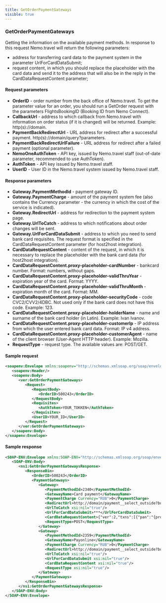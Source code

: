 ```yaml
---
title: GetOrderPaymentGateways
visible: true
---
```


### GetOrderPaymentGateways

Getting the information on the available payment methods.
In response to this request Nemo.travel will return the following parameters:
* address for transferring card data to the payment system in the parameter UrlForCardDataSubmit; 
* request content, in which you should replace the placeholder with the card data and send it to the address that will also be in the reply in the CardDataRequestContent parameter;

#### Request  parameters
* **OrderID** - order number from the back office of Nemo.travel. To get the parameter value for an order, you should run a GetOrder request with the parameters FlightsBookingID (Booking ID from Nemo Connect).
* **CallbackUrl** - address to which callback from Nemo.travel with information on order status (if it is changed) will be returned. Example: http(s)://domain.
* **PaymentBackRedirectUrl** - URL address for redirect after a successful payment. http(s)://domain/query?parameters.
* **PaymentBackRedirectUrlFailure** - URL address for redirect after a failed payment (optional parameter).
* **NemoOneAuthToken** - API key, issued by Nemo.travel staff (out-of-date parameter, recommended to use AuthToken).
* **AuthToken** -  API key issued by Nemo.travel staff.
* **UserID** - User ID in the Nemo.travel system issued by Nemo.travel staff.

#### Response parameters
* **Gateway.PaymentMethodId** - payment gateway ID.
* **Gateway.PaymentCharge** - amount of the payment system fee (also contains the Currency parameter  - the currency in which the cost of the service is indicated).
* **Gateway.RedirectUrl** - address for redirection to the payment system page.
* **Gateway.UrlToCatch** - address to which notifications about order changes will be sent.
* **Gateway.UrlForCardDataSubmit** - address to which you need to send bank card requisites. The request format is specified in the CardDataRequestContent parameter (for host2host integration).
* **CardDataRequestContent** - content of the request, in which it is necessary to replace the placeholder with the bank card data (for host2host integration).
* **CardDataRequestContent.proxy-placeholder-cardNumber** - bankcard number. Format: numbers, without gaps.
* **CardDataRequestContent.proxy-placeholder-validThruYear** - expiration year of the card. Format: YYYY.
* **CardDataRequestContent.proxy-placeholder-validThruMonth** - expiration month of the card. Format: MM.
* **CardDataRequestContent.proxy-placeholder-securityCode** - code CVC2/CVV2/4DBC. Not used only if the bank card does not have this code. Example: 123.
* **CardDataRequestContent.proxy-placeholder-holderName** - name and surname of the bank card holder (in Latin). Example: Ivan Ivanov.
* **CardDataRequestContent.proxy-placeholder-customerIp** - IP address from which the user entered bank card data. Format: IP v4 address.
* **CardDataRequestContent.proxy-placeholder-customerAgent** - name of the client browser (User-Agent HTTP header). Example: Mozilla.
* **RequestType** - request type. The available values are: POST/GET.

#### Sample request
```xml
<soapenv:Envelope xmlns:soapenv="http://schemas.xmlsoap.org/soap/envelope/" xmlns:ver="***">
   <soapenv:Header/>
   <soapenv:Body>
      <ver:GetOrderPaymentGateways>
         <Request>
            <RequestBody>
               <OrderID>500243</OrderID>
            </RequestBody>
            <Requisites>
               <AuthToken>YOUR_TOKKEN</AuthToken>
            </Requisites>
            <UserID>YOUR_ID</UserID>
         </Request>
      </ver:GetOrderPaymentGateways>
   </soapenv:Body>
</soapenv:Envelope>
```
#### Sample response
```xml
<SOAP-ENV:Envelope xmlns:SOAP-ENV="http://schemas.xmlsoap.org/soap/envelope/" xmlns:ns1="***" xmlns:xsi="***">
   <SOAP-ENV:Body>
      <ns1:GetOrderPaymentGatewaysResponse>
         <ResponseBin>
            <OrderID>500243</OrderID>
            <PaymentGateways>
               <Gateway>
                  <PaymentMethodId>2340</PaymentMethodId>
                  <GatewayName>Card payment</GatewayName>
                  <PaymentCharge Currency="RUB">0</PaymentCharge>
                  <RedirectUrl>http://domain/payment__select_outside?booking_id=509576&amp;one_time_booking_code=***&amp;method=2340</RedirectUrl>
                  <UrlToCatch xsi:nil="true"/>
                  <UrlForCardDataSubmit>***</UrlForCardDataSubmit>
                  <CardDataRequestContent>{"ver":2,"txns":[{"pan":"{proxy-placeholder-cardNumber}","exp":"{proxy-placeholder-validThruYear}{proxy-placeholder-validThruMonth}","cvv":"{proxy-placeholder-securityCode}","amt":***,"cy":"RUB","holder":"{proxy-placeholder-holderName}","phone":"+XXXXXXXXXXX","email":"XXX@XXX.XX"}],"device":{"ip":"{proxy-placeholder-customerIp}","agent":"{proxy-placeholder-customerAgent}"}}</CardDataRequestContent>
                  <RequestType>POST</RequestType>
               </Gateway>
               <Gateway>
                  <PaymentMethodId>2359</PaymentMethodId>
                  <GatewayName>Payonline</GatewayName>
                  <PaymentCharge Currency="RUB">0</PaymentCharge>
                  <RedirectUrl>http://domain/payment__select_outside?booking_id=509576&amp;one_time_booking_code=***&amp;method=2359</RedirectUrl>
                  <UrlToCatch xsi:nil="true"/>
                  <UrlForCardDataSubmit xsi:nil="true"/>
                  <CardDataRequestContent xsi:nil="true"/>
                  <RequestType xsi:nil="true"/>
               </Gateway>
            </PaymentGateways>
         </ResponseBin>
      </ns1:GetOrderPaymentGatewaysResponse>
   </SOAP-ENV:Body>
</SOAP-ENV:Envelope>
```